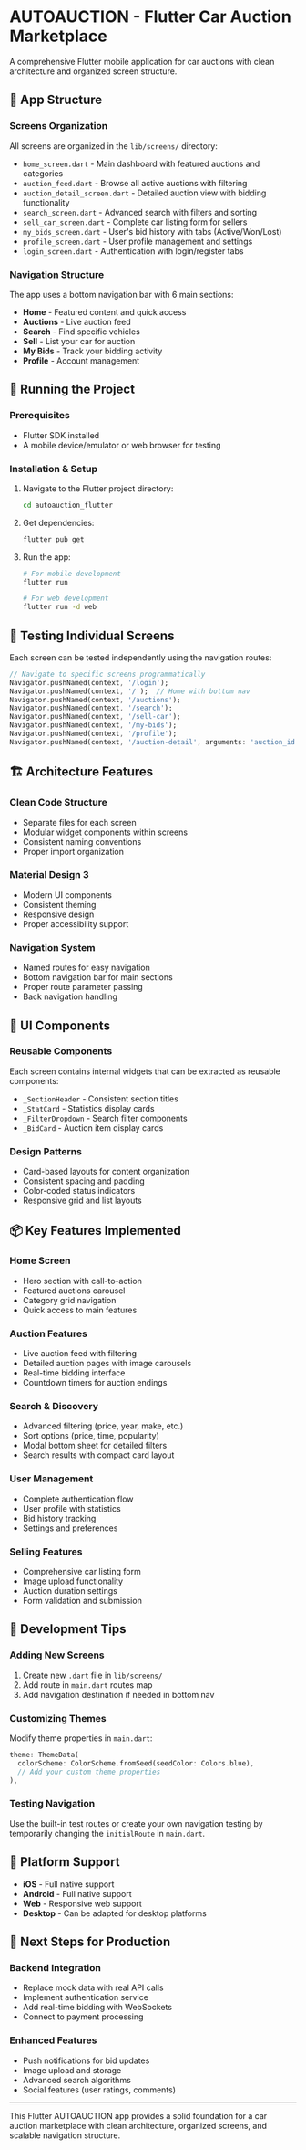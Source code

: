 # AUTOAUCTION - Flutter Car Auction Marketplace

A comprehensive Flutter mobile application for car auctions with clean architecture and organized screen structure.

## 📱 App Structure

### Screens Organization
All screens are organized in the `lib/screens/` directory:

- `home_screen.dart` - Main dashboard with featured auctions and categories
- `auction_feed.dart` - Browse all active auctions with filtering
- `auction_detail_screen.dart` - Detailed auction view with bidding functionality
- `search_screen.dart` - Advanced search with filters and sorting
- `sell_car_screen.dart` - Complete car listing form for sellers
- `my_bids_screen.dart` - User's bid history with tabs (Active/Won/Lost)
- `profile_screen.dart` - User profile management and settings
- `login_screen.dart` - Authentication with login/register tabs

### Navigation Structure
The app uses a bottom navigation bar with 6 main sections:
- **Home** - Featured content and quick access
- **Auctions** - Live auction feed
- **Search** - Find specific vehicles
- **Sell** - List your car for auction
- **My Bids** - Track your bidding activity
- **Profile** - Account management

## 🚀 Running the Project

### Prerequisites
- Flutter SDK installed
- A mobile device/emulator or web browser for testing

### Installation & Setup
1. Navigate to the Flutter project directory:
   ```bash
   cd autoauction_flutter
   ```

2. Get dependencies:
   ```bash
   flutter pub get
   ```

3. Run the app:
   ```bash
   # For mobile development
   flutter run
   
   # For web development
   flutter run -d web
   ```

## 🧪 Testing Individual Screens

Each screen can be tested independently using the navigation routes:

```dart
// Navigate to specific screens programmatically
Navigator.pushNamed(context, '/login');
Navigator.pushNamed(context, '/');  // Home with bottom nav
Navigator.pushNamed(context, '/auctions');
Navigator.pushNamed(context, '/search');
Navigator.pushNamed(context, '/sell-car');
Navigator.pushNamed(context, '/my-bids');
Navigator.pushNamed(context, '/profile');
Navigator.pushNamed(context, '/auction-detail', arguments: 'auction_id');
```

## 🏗️ Architecture Features

### Clean Code Structure
- Separate files for each screen
- Modular widget components within screens
- Consistent naming conventions
- Proper import organization

### Material Design 3
- Modern UI components
- Consistent theming
- Responsive design
- Proper accessibility support

### Navigation System
- Named routes for easy navigation
- Bottom navigation bar for main sections
- Proper route parameter passing
- Back navigation handling

## 🎨 UI Components

### Reusable Components
Each screen contains internal widgets that can be extracted as reusable components:
- `_SectionHeader` - Consistent section titles
- `_StatCard` - Statistics display cards
- `_FilterDropdown` - Search filter components
- `_BidCard` - Auction item display cards

### Design Patterns
- Card-based layouts for content organization
- Consistent spacing and padding
- Color-coded status indicators
- Responsive grid and list layouts

## 📦 Key Features Implemented

### Home Screen
- Hero section with call-to-action
- Featured auctions carousel
- Category grid navigation
- Quick access to main features

### Auction Features
- Live auction feed with filtering
- Detailed auction pages with image carousels
- Real-time bidding interface
- Countdown timers for auction endings

### Search & Discovery
- Advanced filtering (price, year, make, etc.)
- Sort options (price, time, popularity)
- Modal bottom sheet for detailed filters
- Search results with compact card layout

### User Management
- Complete authentication flow
- User profile with statistics
- Bid history tracking
- Settings and preferences

### Selling Features
- Comprehensive car listing form
- Image upload functionality
- Auction duration settings
- Form validation and submission

## 🔧 Development Tips

### Adding New Screens
1. Create new `.dart` file in `lib/screens/`
2. Add route in `main.dart` routes map
3. Add navigation destination if needed in bottom nav

### Customizing Themes
Modify theme properties in `main.dart`:
```dart
theme: ThemeData(
  colorScheme: ColorScheme.fromSeed(seedColor: Colors.blue),
  // Add your custom theme properties
),
```

### Testing Navigation
Use the built-in test routes or create your own navigation testing by temporarily changing the `initialRoute` in `main.dart`.

## 📱 Platform Support
- **iOS** - Full native support
- **Android** - Full native support  
- **Web** - Responsive web support
- **Desktop** - Can be adapted for desktop platforms

## 🚀 Next Steps for Production

### Backend Integration
- Replace mock data with real API calls
- Implement authentication service
- Add real-time bidding with WebSockets
- Connect to payment processing

### Enhanced Features
- Push notifications for bid updates
- Image upload and storage
- Advanced search algorithms
- Social features (user ratings, comments)

---

This Flutter AUTOAUCTION app provides a solid foundation for a car auction marketplace with clean architecture, organized screens, and scalable navigation structure.